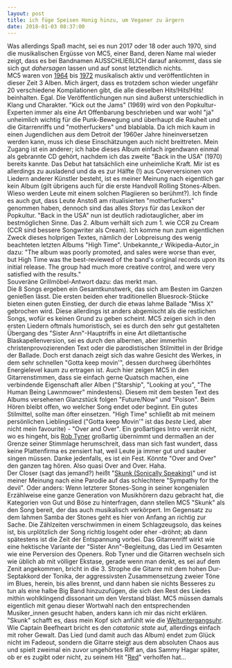 ```yaml
---
layout: post
title: ich füge Speisen Honig hinzu, um Veganer zu ärgern
date: 2018-01-03 08:37:00
---
```


Was allerdings Spaß macht, sei es nun 2017 oder 18 oder auch 1970, sind die musikalischen Ergüsse von MC5, einer Band, deren 
Name mal wieder zeigt, dass es bei Bandnamen AUSSCHLIEßLICH darauf ankommt, dass sie sich gut *dahersagen* lassen und auf sonst 
letztendlich nichts.<br> MC5 waren von [1964](https://1.bp.blogspot.com/_OF8eoQYZHPA/TKJLRsQpE6I/AAAAAAAABiE/MYK0CKmXZow/s1600/Early-MC5-shot.jpg) bis [1972](https://www.billboard.com/files/media/Wayne-Kramer-mc5-billboard-1548.jpg) musikalisch aktiv und veröffentlichten in dieser Zeit 3 Alben. Mich ärgert, dass es trotzdem schon wieder ungefähr 20 verschiedene 
Kompilationen gibt, die alle dieselben Hits!Hits!Hits! beinhalten. Egal. Die Veröffentlichungen nun sind äußerst unterschiedlich in 
Klang und Charakter. "Kick out the Jams" (1969) wird von den Popkultur-Experten immer als eine Art Offenbarung beschrieben und war wohl
"ja" unheimlich wichtig für die Punk-Bewegung und überhaupt die Rauheit und die Gitarrenriffs und "motherfuckers" und blablabla. Da ich mich kaum in einen Jugendlichen aus dem Detroit der 1960er Jahre 
hineinversetzen werden kann, muss ich diese Einschätzungen auch nicht breittreten. Mein Zugang ist ein anderer; ich habe dieses
Album einfach irgendwann einmal als gebrannte CD gehört, nachdem ich das zweite "Back in the USA" (1970) bereits kannte. 
Das Debut hat tatsächlich eine unheimliche Kraft. Mir ist es allerdings zu ausladend und da es zur Hälfte (!) aus Coverversionen
von Liedern anderer Künstler besteht, ist es meiner Meinung nach eigentlich gar kein Album (gilt übrigens auch für die erste Handvoll Rolling Stones-Alben. Wieso werden Leute mit einem solchen Plagiieren so berühmt?).
Ich finde es auch gut, dass Leute Anstoß am ritualisierten "motherfuckers" genommen haben, dennoch sind das alles *Storys* für das
Lexikon der Popkultur. "Back in the USA" nun ist deutlich radiotauglicher, aber im bestmöglichen Sinne. Das 2. Album verhält sich zum 1. wie CCR zu Cream (CCR sind bessere Songwriter als Cream).
Ich komme nun zum eigentlichen Zweck dieses holprigen Textes, nämlich der Lobpreisung des wenig beachteten letzten Albums "High Time".
Unbekannte\_r Wikipedia-Autor\_in dazu: "The album was poorly promoted, and sales were worse than ever, but High Time was the best-reviewed of the band's original records upon its initial release. The group had much more creative control, and were very satisfied with the results."
<br>Souveräne Grillmöbel-Antwort dazu: das merkt man.<br>
Die 8 Songs ergeben ein Gesamtkunstwerk, das sich am Besten im Ganzen genießen lässt. Die ersten beiden eher traditionellen Bluesrock-Stücke 
bieten einen guten Einstieg, der durch die etwas lahme Ballade "Miss X" gebrochen wird. Diese allerdings ist anders abgemischt als die restlichen Songs, wofür es keinen Grund zu geben scheint.
MC5 zeigen sich in den ersten Liedern oftmals humoristisch, sei es durch den sehr gut gestalteten Übergang des "Sister Ann"-Hauptriffs in eine Art dilettantische Blaskapellenversion, sei es durch den albernen, aber immerhin christenprovozierenden Text oder die parodistischen Stilmittel in der Bridge der Ballade.
Doch erst danach zeigt sich das wahre Gesicht des Werkes, in dem sehr schnellen "Gotta keep movin'", dessen durchweg überhöhtes Energielevel kaum zu ertragen ist. Auch hier zeigen MC5 in den Gitarrenstimmen, dass sie einfach gerne Quatsch machen, eine verbindende Eigenschaft aller Alben ("Starship", "Looking at you", "The Human Being Lawnmower" mindestens).
Diesem mit dem besten Text des Albums versehenen Glanzstück folgen "Future/Now" und "Poison". Beim Hören bleibt offen, wo welcher Song endet oder beginnt. Ein gutes Stilmittel, sollte man öfter einsetzen.
"High Time" schließt ab mit meinem persönlichen Lieblingslied ("Gotta keep Movin'" ist das *beste* Lied, aber nicht mein favourite) - "Over and Over".
Ein großartiges Intro verrät nicht, wo es hingeht, bis [Rob Tyner](https://en.wikipedia.org/wiki/Rob_Tyner) großartig übernimmt und dermaßen an der Grenze seiner Stimmlage herumschreit, dass man sich fast wundert, dass keine Plattenfirma es zensiert hat, weil Leute ja immer gut und sauber singen müssen. Danke jedenfalls, es ist ein Fest. Könnte "Over and Over" den ganzen tag hören. Also quasi Over and Over. Haha.<br>
Der Closer (sagt das jemand?) heißt "[Skunk (Sonically Speaking)](https://www.youtube.com/watch?v=SFPzJuJc1GE)" und ist meiner Meinung nach eine Parodie auf das schlechtere "Sympathy for the devil". Oder anders: Wenn letzterer Stones-Song in seiner kongenialen Erzählweise eine ganze Generation von Musikhörern dazu gebracht hat, die Kategorien von Gut und Böse zu hinterfragen, dann stellen MC5 "Skunk" als den Song bereit, der das auch musikalisch verkörpert. Im Gegensatz zu dem lahmen Samba der Stones geht es hier von Anfang an richtig zur Sache. Die Zählzeiten verschwimmen in einem Schlagzeugsolo, das keines ist, bis urplötzlich der Song richtig losgeht oder eher -dröhnt; ab dann spätestens ist die Zeit der Entspannung vorbei. Das Gitarrenriff wirkt wie eine hektische Variante der "Sister Ann"-Begleitung, das Lied im Gesamten wie eine Perversion des Openers. Rob Tyner und die Gitarren wechseln sich wie üblich ab mit völliger Ekstase, gerade wenn man denkt, es sei auf dem Zenit angekommen, bricht in die 3. Strophe die Gitarre mit dem hohen Dur-Septakkord der Tonika, der aggressivsten Zusammensetzung zweier Töne im Blues, herein,  bis alles brennt, und dann haben sie nichts Besseres zu tun als eine halbe Big Band hinzuzufügen, die sich den Rest des Liedes mithin wohlklingend dissonant um den Verstand bläst. MC5 müssen damals eigentlich mit genau dieser Wortwahl nach den entsprechenden Musiker\_innen gesucht haben, anders kann ich mir das nicht erklären. "Skunk" schafft es, dass mein Kopf sich anfühlt wie die [Weltuntergangsuhr](http://weltuntergangsuhr.com/). Wie Captain Beefheart bricht es den *catatonic state* auf, allerdings einfach mit roher Gewalt. Das Lied (und damit auch das Album) endet zum Glück nicht im Fadeout, sondern die Gitarre steigt aus dem absoluten Chaos aus und spielt zweimal ein zuvor ungehörtes Riff an, das Sammy Hagar später, ob er es zugibt oder nicht, zu seinem Hit "[Red](https://www.youtube.com/watch?v=vavZ25wM6W0)" verholfen hat...
